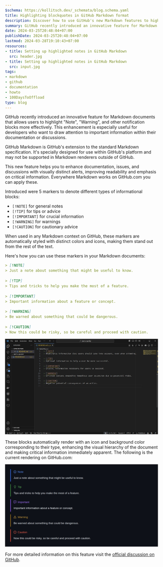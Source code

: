 ```yaml
---
$schema: https://kollitsch.dev/_schemata/blog.schema.yaml
title: Highlighting blockquotes in GitHub Markdown format
description: Discover how to use GitHub's new Markdown features to highlight notes, warnings, and more, enhancing your documentation's readability.
summary: GitHub recently introduced an innovative feature for Markdown documents that allows users to highlight "Note", "Warning", and other notification blocks more effectively. An enhancement useful for developers who want to draw attention to important information in their documentation or discussions.
date: 2024-03-25T20:48:04+07:00
publishDate: 2024-03-25T20:48:04+07:00
lastmod: 2024-03-28T19:10:43+07:00
resources:
- title: Setting up highlighted notes in GitHub Markdown
  src: header.jpg
- title: Setting up highlighted notes in GitHub Markdown
  src: input.jpg
tags:
- markdown
- github
- documentation
- howto
- 100DaysToOffload
type: blog
---
```


GitHub recently introduced an innovative feature for Markdown documents that allows users to highlight "Note", "Warning", and other notification blocks more effectively. This enhancement is especially useful for developers who want to draw attention to important information within their documentation or discussions.

GitHub Markdown is GitHub's extension to the standard Markdown specification. It's specially designed for use within GitHub's platform and may not be supported in Markdown renderers outside of GitHub.

This new feature helps you to enhance documentation, issues, and discussions with visually distinct alerts, improving readability and emphasis on critical information. Everywhere Markdown works on GitHub.com you can apply these.

Introduced were 5 markers to denote different types of informational blocks:

* `[!NOTE]` for general notes
* `[!TIP]` for tips or advice
* `[!IMPORTANT]` for crucial information
* `[!WARNING]` for warnings
* `[!CAUTION]` for cautionary advice

When used in any Markdown context on GitHub, these markers are automatically styled with distinct colors and icons, making them stand out from the rest of the text.

Here's how you can use these markers in your Markdown documents:

```markdown
> [!NOTE]
> Just a note about something that might be useful to know.

> [!TIP]
> Tips and tricks to help you make the most of a feature.

> [!IMPORTANT]
> Important information about a feature or concept.

> [!WARNING]
> Be warned about something that could be dangerous.

> [!CAUTION]
> Now this could be risky, so be careful and proceed with caution.
```

![](input.jpg)

These blocks automatically render with an icon and background color corresponding to their type, enhancing the visual hierarchy of the document and making critical information immediately apparent. The following is the current rendering on GitHub.com:

![](header.jpg)

For more detailed information on this feature visit the [official discussion on GitHub](https://github.com/orgs/community/discussions/16925).
